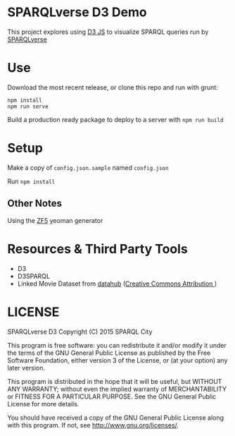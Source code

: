 # SPARQLverse D3 Demo

This project explores using [D3 JS](http://d3js.org) to visualize SPARQL queries run by [SPARQLverse](http://SPARQLCity.com)

# Use

Download the most recent release, or clone this repo and run with grunt:

```
npm install
npm run serve
```

Build a production ready package to deploy to a server with `npm run build`

# Setup

Make a copy of `config.json.sample` named `config.json`

Run `npm install`

## Other Notes

Using the [ZF5](https://github.com/juliancwirko/generator-zf5) yeoman generator

# Resources & Third Party Tools

- D3
- D3SPARQL
- Linked Movie Dataset from [datahub](http://datahub.io/dataset/linkedmdb/resource/dd7619f9-cc39-47eb-a72b-5f34cffe1d16) ([Creative Commons Attribution ](http://opendefinition.org/licenses/cc-by/))

# LICENSE

SPARQLverse D3
Copyright (C) 2015 SPARQL City

This program is free software: you can redistribute it and/or modify
it under the terms of the GNU General Public License as published by
the Free Software Foundation, either version 3 of the License, or
(at your option) any later version.

This program is distributed in the hope that it will be useful,
but WITHOUT ANY WARRANTY; without even the implied warranty of
MERCHANTABILITY or FITNESS FOR A PARTICULAR PURPOSE.  See the
GNU General Public License for more details.

You should have received a copy of the GNU General Public License
along with this program.  If not, see <http://www.gnu.org/licenses/>.
